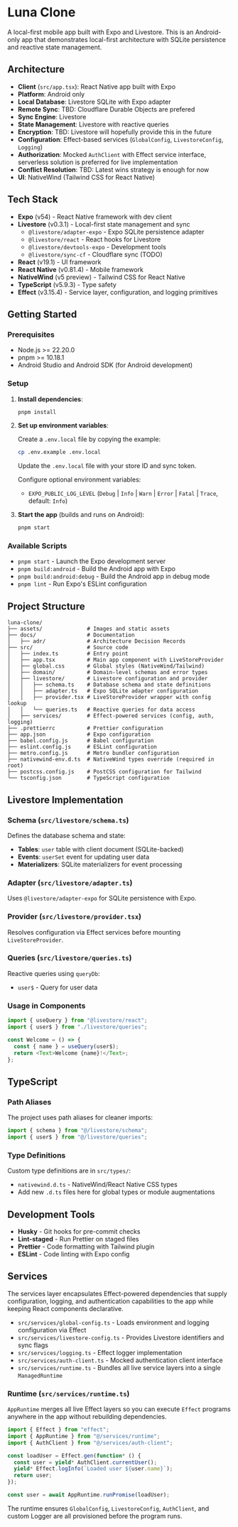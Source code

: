 # Luna Clone

A local-first mobile app built with Expo and Livestore. This is an Android-only app that demonstrates local-first architecture with SQLite persistence and reactive state management.

## Architecture

- **Client** (`src/app.tsx`): React Native app built with Expo
- **Platform**: Android only
- **Local Database**: Livestore SQLite with Expo adapter
- **Remote Sync**: TBD: Cloudflare Durable Objects are prefered
- **Sync Engine**: Livestore
- **State Management**: Livestore with reactive queries
- **Encryption**: TBD: Livestore will hopefully provide this in the future
- **Configuration**: Effect-based services (`GlobalConfig`, `LivestoreConfig`, `Logging`)
- **Authorization**: Mocked `AuthClient` with Effect service interface, serverless solution is preferred for live implementation
- **Conflict Resolution**: TBD: Latest wins strategy is enough for now
- **UI**: NativeWind (Tailwind CSS for React Native)

## Tech Stack

- **Expo** (v54) - React Native framework with dev client
- **Livestore** (v0.3.1) - Local-first state management and sync
  - `@livestore/adapter-expo` - Expo SQLite persistence adapter
  - `@livestore/react` - React hooks for Livestore
  - `@livestore/devtools-expo` - Development tools
  - `@livestore/sync-cf` - Cloudflare sync (TODO)
- **React** (v19.1) - UI framework
- **React Native** (v0.81.4) - Mobile framework
- **NativeWind** (v5 preview) - Tailwind CSS for React Native
- **TypeScript** (v5.9.3) - Type safety
- **Effect** (v3.15.4) - Service layer, configuration, and logging primitives

## Getting Started

### Prerequisites

- Node.js >= 22.20.0
- pnpm >= 10.18.1
- Android Studio and Android SDK (for Android development)

### Setup

1. **Install dependencies**:

   ```bash
   pnpm install
   ```

2. **Set up environment variables**:

   Create a `.env.local` file by copying the example:

   ```bash
   cp .env.example .env.local
   ```

   Update the `.env.local` file with your store ID and sync token.

   Configure optional environment variables:
   - `EXPO_PUBLIC_LOG_LEVEL` (`Debug` | `Info` | `Warn` | `Error` | `Fatal` | `Trace`, default: `Info`)

3. **Start the app** (builds and runs on Android):

   ```bash
   pnpm start
   ```

### Available Scripts

- `pnpm start` - Launch the Expo development server
- `pnpm build:android` - Build the Android app with Expo
- `pnpm build:android:debug` - Build the Android app in debug mode
- `pnpm lint` - Run Expo's ESLint configuration

## Project Structure

```
luna-clone/
├── assets/              # Images and static assets
├── docs/                # Documentation
│   ├── adr/             # Architecture Decision Records
├── src/                 # Source code
│   ├── index.ts         # Entry point
│   ├── app.tsx          # Main app component with LiveStoreProvider
│   ├── global.css       # Global styles (NativeWind/Tailwind)
│   ├── domain/          # Domain-level schemas and error types
│   ├── livestore/       # Livestore configuration and provider
│   │   ├── schema.ts    # Database schema and state definitions
│   │   ├── adapter.ts   # Expo SQLite adapter configuration
│   │   ├── provider.tsx # LiveStoreProvider wrapper with config lookup
│   │   └── queries.ts   # Reactive queries for data access
│   ├── services/        # Effect-powered services (config, auth, logging)
├── .prettierrc          # Prettier configuration
├── app.json             # Expo configuration
├── babel.config.js      # Babel configuration
├── eslint.config.js     # ESLint configuration
├── metro.config.js      # Metro bundler configuration
├── nativewind-env.d.ts  # NativeWind types override (required in root)
├── postcss.config.js    # PostCSS configuration for Tailwind
└── tsconfig.json        # TypeScript configuration
```

## Livestore Implementation

### Schema (`src/livestore/schema.ts`)

Defines the database schema and state:

- **Tables**: `user` table with client document (SQLite-backed)
- **Events**: `userSet` event for updating user data
- **Materializers**: SQLite materializers for event processing

### Adapter (`src/livestore/adapter.ts`)

Uses `@livestore/adapter-expo` for SQLite persistence with Expo.

### Provider (`src/livestore/provider.tsx`)

Resolves configuration via Effect services before mounting `LiveStoreProvider`.

### Queries (`src/livestore/queries.ts`)

Reactive queries using `queryDb`:

- `user$` - Query for user data

### Usage in Components

```typescript
import { useQuery } from "@livestore/react";
import { user$ } from "./livestore/queries";

const Welcome = () => {
  const { name } = useQuery(user$);
  return <Text>Welcome {name}!</Text>;
};
```

## TypeScript

### Path Aliases

The project uses path aliases for cleaner imports:

```typescript
import { schema } from "@/livestore/schema";
import { user$ } from "@/livestore/queries";
```

### Type Definitions

Custom type definitions are in `src/types/`:

- `nativewind.d.ts` - NativeWind/React Native CSS types
- Add new `.d.ts` files here for global types or module augmentations

## Development Tools

- **Husky** - Git hooks for pre-commit checks
- **Lint-staged** - Run Prettier on staged files
- **Prettier** - Code formatting with Tailwind plugin
- **ESLint** - Code linting with Expo config

## Services

The services layer encapsulates Effect-powered dependencies that supply configuration, logging, and authentication capabilities to the app while keeping React components declarative.

- `src/services/global-config.ts` - Loads environment and logging configuration via Effect
- `src/services/livestore-config.ts` - Provides Livestore identifiers and sync flags
- `src/services/logging.ts` - Effect logger implementation
- `src/services/auth-client.ts` - Mocked authentication client interface
- `src/services/runtime.ts` - Bundles all live service layers into a single `ManagedRuntime`

### Runtime (`src/services/runtime.ts`)

`AppRuntime` merges all live Effect layers so you can execute `Effect` programs anywhere in the app without rebuilding dependencies.

```typescript
import { Effect } from "effect";
import { AppRuntime } from "@/services/runtime";
import { AuthClient } from "@/services/auth-client";

const loadUser = Effect.gen(function* () {
  const user = yield* AuthClient.currentUser();
  yield* Effect.logInfo(`Loaded user ${user.name}`);
  return user;
});

const user = await AppRuntime.runPromise(loadUser);
```

The runtime ensures `GlobalConfig`, `LivestoreConfig`, `AuthClient`, and custom Logger are all provisioned before the program runs.
